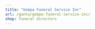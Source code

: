 ```yaml
---
title: "Gompa Funeral Service Inc"
url: /ganta/gompa-funeral-service-inc/
shop: funeral directors
---
```

